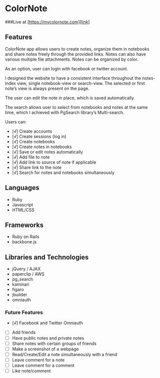 # ColorNote

###Live at [https://mycolornote.com][link]

[link]: http://www.mycolornote.com/

## Features

ColorNote app allows users to create notes, organize them in notebooks and share notes freely through the provided links. Notes can also have various multiple file attachments. Notes can be organized by color.

As an option, user can login with facebook or twitter account.

I designed the website to have a consistent interface throughout the notes-index view, single notebook-view or search-view. The selected or first note’s view is always present on the page. 

The user can edit the note in place, which is saved automatically.

The search allows user to select from notebooks and notes at the same time, which I achieved with PgSearch library’s Multi-search.

 Users can:

- [√] Create accounts
- [√] Create sessions (log in)
- [√] Create notebooks
- [√] Create notes in notebooks
- [√] Save or edit notes automatically
- [√] Add file to note
- [√] Add link to source of note if applicable
- [√] Share link to the note
- [√] Search for notes and notebooks simultaneously

## Languages

- Ruby
- Javascript
- HTML/CSS


## Frameworks

- Ruby on Rails
- backbone.js


## Libraries and Technologies

-	jQuery / AJAX
-	paperclip / AWS
-	pg_search
- kaminari
- figaro
- jbuilder
- omniauth

### Future Features
- [√] Facebook and Twitter Omniauth
- [ ] Add friends
- [ ] Have public notes and private notes
- [ ] Share notes with certain groups of friends
- [ ] Make a screenshot of a webpage
- [ ] Read/Create/Edit a note simultaneously with a friend
- [ ] Leave comment for a note
- [ ] Leave comment for a comment
- [ ] Like note/comment
